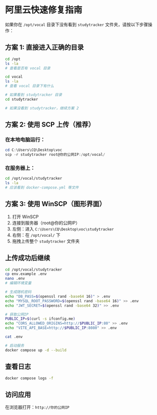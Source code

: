 # 阿里云快速修复指南

如果你在 `/opt/vocal` 目录下没有看到 `studytracker` 文件夹，请按以下步骤操作：

## 方案 1: 直接进入正确的目录

```bash
cd /opt
ls -la
# 查看是否有 vocal 目录

cd vocal
ls -la
# 查看 vocal 目录下有什么

# 如果看到 studytracker 目录
cd studytracker

# 如果没看到 studytracker，继续方案 2
```

## 方案 2: 使用 SCP 上传（推荐）

### 在本地电脑运行：

```powershell
cd C:\Users\CQ\Desktop\voc
scp -r studytracker root@你的公网IP:/opt/vocal/
```

### 在服务器上：

```bash
cd /opt/vocal/studytracker
ls -la
# 应该看到 docker-compose.yml 等文件
```

## 方案 3: 使用 WinSCP（图形界面）

1. 打开 WinSCP
2. 连接到服务器（root@你的公网IP）
3. 左侧：进入 `C:\Users\CQ\Desktop\voc\studytracker`
4. 右侧：在 `/opt/vocal/` 下
5. 拖拽上传整个 `studytracker` 文件夹

## 上传成功后继续

```bash
cd /opt/vocal/studytracker
cp env.example .env
nano .env
# 编辑环境变量

# 生成随机密码
echo "DB_PASS=$(openssl rand -base64 16)" > .env
echo "MYSQL_ROOT_PASSWORD=$(openssl rand -base64 16)" >> .env
echo "JWT_SECRET=$(openssl rand -base64 32)" >> .env

# 获取公网IP
PUBLIC_IP=$(curl -s ifconfig.me)
echo "CORS_ALLOWED_ORIGINS=http://$PUBLIC_IP:80" >> .env
echo "VITE_API_BASE=http://$PUBLIC_IP:8080" >> .env

cat .env

# 启动服务
docker compose up -d --build
```

## 查看日志

```bash
docker compose logs -f
```

## 访问应用

在浏览器打开：`http://你的公网IP`

